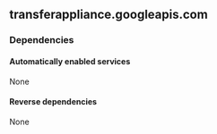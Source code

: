 ## transferappliance.googleapis.com

### Dependencies

#### Automatically enabled services

None

#### Reverse dependencies

None
